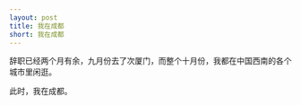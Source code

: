 ```yaml
---
layout: post
title: 我在成都
short: 我在成都
---
```


辞职已经两个月有余，九月份去了次厦门，而整个十月份，我都在中国西南的各个城市里闲逛。

此时，我在成都。

